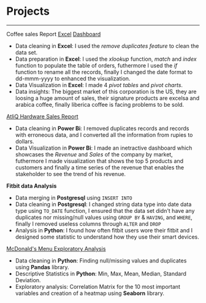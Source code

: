 # Projects

***

Coffee sales Report [Excel](https://github.com/Hazael-diaz-data/projects/blob/main/Coffe_sales_report.xlsx) [Dashboard](https://github.com/Hazael-diaz-data/projects/blob/main/Coffe_sales_report.pdf)
- Data cleaning in **Excel**: I used the *remove duplicates feature* to clean the data set.
- Data preparation in **Excel**: I used the *xlookup* function, *match* and *index* function to populate the table of orders, futhermore I used the *if* function to rename all the records, finally I changed the date format to dd-mmm-yyyy to enhanced the visualization.
- Data Visualization in **Excel**: I made 4 *pivot tables* and *pivot charts*.
- Data insights: The biggest market of this corporation is the US, they are loosing a huge amount of sales, their signature products are excelsa and arabica coffee, finally liberica coffee is facing problems to be sold.

[AtliQ Hardware Sales Report](https://github.com/Hazael-diaz-data/projects/blob/main/SALES.pdf)
- Data cleaning in **Power Bi**: I removed duplicates records and records with erroneous data, and I converted all the information from rupies to dollars.
- Data Visualization in **Power Bi**: I made an inetractive dashboard which showcases the *Revenue* and *Sales* of the company by market, futhermore I made visualization that shows the top 5 products and customers and finally a time series of the revenue that enables the stakeholder to see the trend of his revenue.  

**Fitbit data Analysis**
-  Data merging in **Postgresql** using ```INSERT INTO```
- Data cleaning in **Postgresql**: I changed string data type into date data type using ```TO_DATE``` function, I ensured that the data set didn't have any duplicates nor missing/null values using ```GROUP BY``` & ```HAVING```, and ```WHERE```, finally I removed useless columns through ```ALTER``` and ```DROP```
- Analysis in **Python**: I found how often fitbit users wore their fitbit and I designed some statistic to understand how they use their smart devices.

[McDonald's Menu Exploratory Analysis](https://github.com/Hazael-diaz-data/projects/blob/main/eda_mc.ipynb)
- Data cleaning in **Python**: Finding null/missing values and duplicates using **Pandas** library.
- Descriptive Statistics in **Python**: Min, Max, Mean, Median, Standard Deviation.
- Exploratory analysis: Correlation Matrix for the 10 most important variables and creation of a heatmap using **Seaborn** library.
